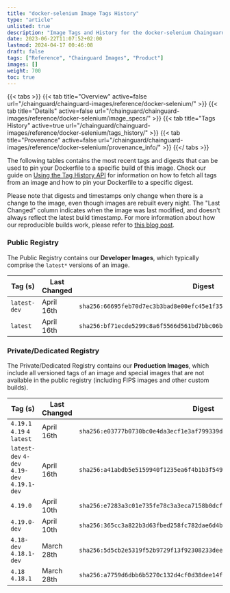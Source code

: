 ```yaml
---
title: "docker-selenium Image Tags History"
type: "article"
unlisted: true
description: "Image Tags and History for the docker-selenium Chainguard Image"
date: 2023-06-22T11:07:52+02:00
lastmod: 2024-04-17 00:46:08
draft: false
tags: ["Reference", "Chainguard Images", "Product"]
images: []
weight: 700
toc: true
---
```


{{< tabs >}}
{{< tab title="Overview" active=false url="/chainguard/chainguard-images/reference/docker-selenium/" >}}
{{< tab title="Details" active=false url="/chainguard/chainguard-images/reference/docker-selenium/image_specs/" >}}
{{< tab title="Tags History" active=true url="/chainguard/chainguard-images/reference/docker-selenium/tags_history/" >}}
{{< tab title="Provenance" active=false url="/chainguard/chainguard-images/reference/docker-selenium/provenance_info/" >}}
{{</ tabs >}}

The following tables contains the most recent tags and digests that can be used to pin your Dockerfile to a specific build of this image. Check our guide on [Using the Tag History API](/chainguard/chainguard-images/using-the-tag-history-api/) for information on how to fetch all tags from an image and how to pin your Dockerfile to a specific digest.

Please note that digests and timestamps only change when there is a change to the image, even though images are rebuilt every night. The "Last Changed" column indicates when the image was last modified, and doesn't always reflect the latest build timestamp. For more information about how our reproducible builds work, please refer to [this blog post](https://www.chainguard.dev/unchained/reproducing-chainguards-reproducible-image-builds).

### Public Registry
The Public Registry contains our **Developer Images**, which typically comprise the `latest*` versions of an image.

| Tag (s)       | Last Changed | Digest                                                                    |
|---------------|--------------|---------------------------------------------------------------------------|
|  `latest-dev` | April 16th   | `sha256:66695feb70d7ec3b3bad8e00efc45e1f35db15cb42ff5891e370b5733032731a` |
|  `latest`     | April 16th   | `sha256:bf71ecde5299c8a6f5566d561bd7bbc06b11a4957b2788400d97220a243391b2` |


### Private/Dedicated Registry
The Private/Dedicated Registry contains our **Production Images**, which include all versioned tags of an image and special images that are not available in the public registry (including FIPS images and other custom builds).

| Tag (s)                                       | Last Changed | Digest                                                                    |
|-----------------------------------------------|--------------|---------------------------------------------------------------------------|
|  `4.19.1` `4.19` `4` `latest`                 | April 16th   | `sha256:e03777b0730bc0e4da3ecf1e3af799339dd13f343d6a4aea06f72dc121344866` |
|  `latest-dev` `4-dev` `4.19-dev` `4.19.1-dev` | April 16th   | `sha256:a41abdb5e5159940f1235ea6f4b1b3f549b54626d45687aedd1690d1340b1b22` |
|  `4.19.0`                                     | April 10th   | `sha256:e7283a3c01e735fe78c3a3eca7158b0dcfa736a1240aa764c52cae3029daf8f9` |
|  `4.19.0-dev`                                 | April 10th   | `sha256:365cc3a822b3d63fbed258fc782dae6d4bea954f6ac3d6cf3ed81ae6ef2880e5` |
|  `4.18-dev` `4.18.1-dev`                      | March 28th   | `sha256:5d5cb2e5319f52b9729f13f92308233dee5fb692dddf61e35a1e242422a92a6e` |
|  `4.18` `4.18.1`                              | March 28th   | `sha256:a7759d6dbb6b5270c132d4cf0d38dee14f8f53418f8458e3fde3ed6074043cef` |

